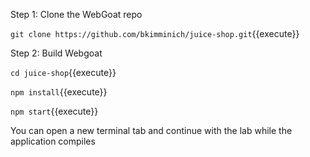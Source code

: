 
Step 1: Clone the WebGoat repo

`git clone https://github.com/bkimminich/juice-shop.git`{{execute}}

Step 2: Build Webgoat

`cd juice-shop`{{execute}}

`npm install`{{execute}}

`npm start`{{execute}}

You can open a new terminal tab and continue with the lab while the application compiles
